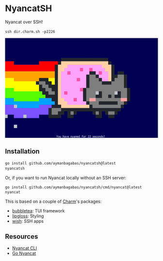 # NyancatSH

Nyancat over SSH!

`ssh dir.charm.sh -p2226`

![NyancatSH GIF](nyancatsh.gif)


## Installation

```sh
go install github.com/aymanbagabas/nyancatsh@latest
nyancatsh
```

Or, if you want to run Nyancat locally without an SSH server:

```sh
go install github.com/aymanbagabas/nyancatsh/cmd/nyancat@latest
nyancat
```

This is based on a couple of [Charm](https://github.com/charmbracelet)'s packages:

- [bubbletea](https://github.com/charmbracelet/bubbletea): TUI framework
- [lipgloss](https://github.com/charmbracelet/lipgloss): Styling
- [wish](https://github.com/charmbracelet/wish): SSH apps

## Resources

- [Nyancat CLI](https://github.com/klange/nyancat)
- [Go Nyancat](https://github.com/NARKOZ/go-nyancat)
